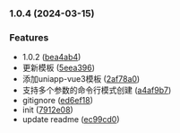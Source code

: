 
### 1.0.4 (2024-03-15)


### Features

* 1.0.2 ([bea4ab4](https://ssh.github.com:443/betteroneday/starter-wx/commit/bea4ab43a447838181d9dcb56dcfe17d2f977098))
* 更新模板 ([5eea396](https://ssh.github.com:443/betteroneday/starter-wx/commit/5eea39623ee2c3f6f2071e75709d920bcc19a801))
* 添加uniapp-vue3模板 ([2af78a0](https://ssh.github.com:443/betteroneday/starter-wx/commit/2af78a09d358aaeb3b93dc451c904e379dfc4d65))
* 支持多个参数的命令行模式创建 ([a4af9b7](https://ssh.github.com:443/betteroneday/starter-wx/commit/a4af9b745d5e6f1f1ddc7527305940b381f48031))
* gitignore ([ed6ef18](https://ssh.github.com:443/betteroneday/starter-wx/commit/ed6ef182ca019f585194abc584f52f8ee2d6372b))
* init ([7912e08](https://ssh.github.com:443/betteroneday/starter-wx/commit/7912e08fb86491365fc3b786c19df6025f74f2b8))
* update readme ([ec99cd0](https://ssh.github.com:443/betteroneday/starter-wx/commit/ec99cd04e93abbdbdc7741b87375f46eec767c80))
